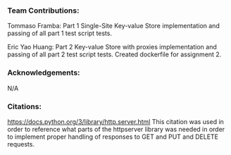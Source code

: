 ### Team Contributions:
Tommaso Framba: Part 1 Single-Site Key-value Store implementation and passing of all part 1 test script tests. 

Eric Yao Huang: Part 2 Key-value Store with proxies implementation and passing of all part 2 test script tests. Created dockerfile for assignment 2.
### Acknowledgements: 
N/A
### Citations:
https://docs.python.org/3/library/http.server.html
This citation was used in order to reference what parts of the httpserver library was needed in order to implement proper handling of responses to GET and PUT and DELETE requests.
